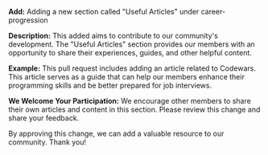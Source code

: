 **Add:** Adding a new section called "Useful Articles" under career-progression

**Description:**
This added aims to contribute to our community's development. The "Useful Articles" section provides our members with an opportunity to share their experiences, guides, and other helpful content.

**Example:**
This pull request includes adding an article related to Codewars. This article serves as a guide that can help our members enhance their programming skills and be better prepared for job interviews.

**We Welcome Your Participation:**
We encourage other members to share their own articles and content in this section. Please review this change and share your feedback.

By approving this change, we can add a valuable resource to our community. Thank you!
